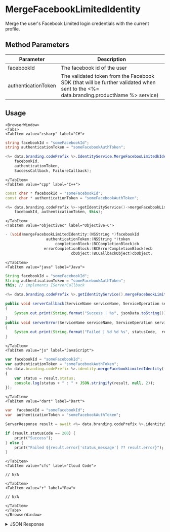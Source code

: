 # MergeFacebookLimitedIdentity

Merge the user's Facebook Limited login credentials with the current profile.

<PartialServop service_name="identity" operation_name="MERGE" />

## Method Parameters
Parameter | Description
--------- | -----------
facebookId | The facebook id of the user
authenticationToken | The validated token from the Facebook SDK (that will be further validated when sent to the <%= data.branding.productName %> service)

## Usage

```mdx-code-block
<BrowserWindow>
<Tabs>
<TabItem value="csharp" label="C#">
```

```csharp
string facebookId = "someFacebookId";
string authenticationToken = "someFacebookAuthToken";

<%= data.branding.codePrefix %>.IdentityService.MergeFacebooLimitedkIdentity(
    facebookId,
    authenticationToken,
    SuccessCallback, FailureCallback);
```

```mdx-code-block
</TabItem>
<TabItem value="cpp" label="C++">
```

```cpp
const char * facebookId = "someFacebookId";
const char * authenticationToken = "someFacebookAuthToken";

<%= data.branding.codePrefix %>->getIdentityService()->mergeFacebookLimitedIdentity(
    facebookId, authenticationToken, this);
```

```mdx-code-block
</TabItem>
<TabItem value="objectivec" label="Objective-C">
```

```objectivec
- (void)mergeFacebookLimitedIdentity:(NSString *)facebookId
                  authenticationToken:(NSString *)token
                      completionBlock:(BCCompletionBlock)cb
                 errorCompletionBlock:(BCErrorCompletionBlock)ecb
                             cbObject:(BCCallbackObject)cbObject;
```

```mdx-code-block
</TabItem>
<TabItem value="java" label="Java">
```

```java
String facebookId = "someFacebookId";
String authenticationToken = "someFacebookAuthToken";
this; // implements IServerCallback

<%= data.branding.codePrefix %>.getIdentityService().mergeFacebookLimitedIdentity(facebookId, authenticationToken, this);

public void serverCallback(ServiceName serviceName, ServiceOperation serviceOperation, JSONObject jsonData)
{
    System.out.print(String.format("Success | %s", jsonData.toString()));
}
public void serverError(ServiceName serviceName, ServiceOperation serviceOperation, int statusCode, int reasonCode, String jsonError)
{
    System.out.print(String.format("Failed | %d %d %s", statusCode,  reasonCode, jsonError.toString()));
}
```

```mdx-code-block
</TabItem>
<TabItem value="js" label="JavaScript">
```

```javascript
var facebookId = "someFacebookId";
var authenticationToken = "someFacebookAuthToken";
<%= data.branding.codePrefix %>.identity.mergeFacebookLimitedIdentity(facebookId, authenticationToken, result =>
{
	var status = result.status;
	console.log(status + " : " + JSON.stringify(result, null, 2));
});
```

```mdx-code-block
</TabItem>
<TabItem value="dart" label="Dart">
```

```dart
var  facebookId = "someFacebookId";
var  authenticationToken = "someFacebookAuthToken";

ServerResponse result = await <%= data.branding.codePrefix %>.identityService.mergeFacebookLimitedIdentity(facebookId:facebookId, authenticationToken:authenticationToken);

if (result.statusCode == 200) {
    print("Success");
} else {
    print("Failed ${result.error['status_message'] ?? result.error}");
}
```

```mdx-code-block
</TabItem>
<TabItem value="cfs" label="Cloud Code">
```

```cfscript
// N/A
```

```mdx-code-block
</TabItem>
<TabItem value="r" label="Raw">
```

```cfscript
// N/A
```

```mdx-code-block
</TabItem>
</Tabs>
</BrowserWindow>
```

<details>
<summary>JSON Response</summary>

```json
{  
   "data":{  
      "profileId":"f94f7e2d-3cdd-4fd6-9c28-392f7875e9df"
   },
   "status":200
}
```
</details>

